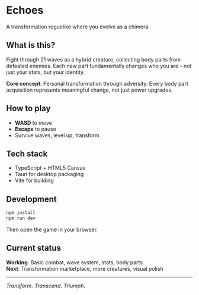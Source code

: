 # Echoes

A transformation roguelike where you evolve as a chimera.

## What is this?

Fight through 21 waves as a hybrid creature, collecting body parts from defeated enemies. Each new part fundamentally changes who you are - not just your stats, but your identity.

**Core concept**: Personal transformation through adversity. Every body part acquisition represents meaningful change, not just power upgrades.

## How to play

- **WASD** to move
- **Escape** to pause
- Survive waves, level up, transform

## Tech stack

- TypeScript + HTML5 Canvas
- Tauri for desktop packaging
- Vite for building

## Development

```bash
npm install
npm run dev
```

Then open the game in your browser.

## Current status

**Working**: Basic combat, wave system, stats, body parts  
**Next**: Transformation marketplace, more creatures, visual polish

---

*Transform. Transcend. Triumph.*